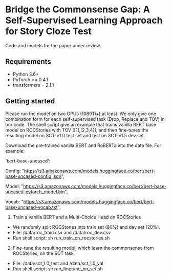 # Bridge the Commonsense Gap: A Self-Supervised Learning Approach for Story Cloze Test

Code and models for the paper under review.

## Requirements

- Python 3.6+
- PyTorch >= 0.4.1
- transformers = 2.1.1

## Getting started

Please run the model on two GPUs (1080Ti+) at least. We only give one combination form for each self-supervised task (Drop, Replace and TOV) in our code. The shell script give an example that trains vanilla BERT base model on ROCStories with TOV [[1],[2,3,4]], and then fine-tunes the resulting model on SCT-v1.0 test set and test on SCT-v1.5 dev set.

Download the pre-trained vanilla BERT and RoBERTa into the data file. For example:

'bert-base-uncased': 

Config: "https://s3.amazonaws.com/models.huggingface.co/bert/bert-base-uncased-config.json",

Model: "https://s3.amazonaws.com/models.huggingface.co/bert/bert-base-uncased-pytorch_model.bin",

Vocab: "https://s3.amazonaws.com/models.huggingface.co/bert/bert-base-uncased-vocab.txt",

1. Train a vanilla BERT and a Multi-Choice Head on ROCStories

- We randomly split ROCStories into train set (80%) and dev set (20%). 
- File: /data/roc_train.csv and /data/roc_dev.csv
- Run shell script: sh run_train_on_rocstories.sh

2. Fine-tune the resulting model, which learn the commonsense from ROCStories, on the SCT task.

- File: /data/sct_1.0_test and /data/sct_1.5_val
- Run shell script: sh run_finetune_on_sct.sh








